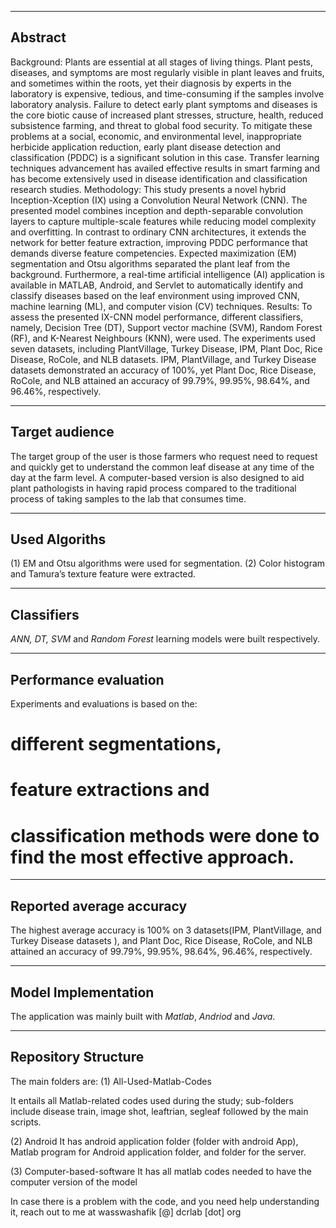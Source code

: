 ***********************************************************************************************************************************
## Abstract
Background: Plants are essential at all stages of living things. Plant pests, diseases, and symptoms are most regularly visible in plant leaves and fruits, and sometimes within the roots, yet their diagnosis by experts in the laboratory is expensive, tedious, and time-consuming if the samples involve laboratory analysis. Failure to detect early plant symptoms and diseases is the core biotic cause of increased plant stresses, structure, health, reduced subsistence farming, and threat to global food security. To mitigate these problems at a social, economic, and environmental level, inappropriate herbicide application reduction, early plant disease detection and classification (PDDC) is a significant solution in this case. Transfer learning techniques advancement has availed effective results in smart farming and has become extensively used in disease identification and classification research studies. Methodology: This study presents a novel hybrid Inception-Xception (IX) using a Convolution Neural Network (CNN). The presented model combines inception and depth-separable convolution layers to capture multiple-scale features while reducing model complexity and overfitting. In contrast to ordinary CNN architectures, it extends the network for better feature extraction, improving PDDC performance that demands diverse feature competencies. Expected maximization (EM) segmentation and Otsu algorithms separated the plant leaf from the background. Furthermore, a real-time artificial intelligence (AI) application is available in MATLAB, Android, and Servlet to automatically identify and classify diseases based on the leaf environment using improved CNN, machine learning (ML), and computer vision (CV) techniques. Results: To assess the presented IX-CNN model performance, different classifiers, namely, Decision Tree (DT), Support vector machine (SVM), Random Forest (RF), and K-Nearest Neighbours (KNN), were used. The experiments used seven datasets, including PlantVillage, Turkey Disease, IPM, Plant Doc, Rice Disease, RoCole, and NLB datasets. IPM, PlantVillage, and Turkey Disease datasets demonstrated an accuracy of 100%, yet Plant Doc, Rice Disease, RoCole, and NLB attained an accuracy of 99.79%, 99.95%, 98.64%, and 96.46%, respectively.


***********************************************************************************************************************************
## Target audience

The target group of the user is those farmers who request need to request and quickly get to understand the common leaf disease 
at any time of the day at the farm level. 
A computer-based version is also designed to aid plant pathologists in having rapid process compared to the traditional process of taking 
samples to the lab that consumes time.


************************************************************************************************************************************
## Used Algoriths 

(1) EM and Otsu algorithms were used for segmentation. 
(2) Color histogram and Tamura’s texture feature were extracted. 


************************************************************************************************************************************
## Classifiers

*ANN, *DT*, SVM* and *Random Forest* learning models were built respectively. 


****************************************************************************************************************************************
## Performance evaluation
Experiments and evaluations is based on the: 

# different segmentations, 
# feature extractions and 
# classification methods were done to find the most effective approach. 

*****************************************************************************************************************************************
## Reported average accuracy
The highest average accuracy is 100% on 3 datasets(IPM, PlantVillage, and Turkey Disease datasets ), and Plant Doc, Rice Disease, RoCole, and NLB attained an accuracy of 99.79%, 99.95%, 98.64%, 96.46%, respectively. 

******************************************************************************************************************************************
## Model Implementation 
The application was mainly built with *Matlab*, *Andriod* and *Java*. 

***********************************************************************************************************************************************
## Repository Structure
The main folders are:
(1) All-Used-Matlab-Codes

It entails all Matlab-related codes used during the study; sub-folders include disease train, image shot, leaftrian, segleaf followed by the main scripts. 

(2) Android
It has android application folder (folder with android App), Matlab program for Android application folder, and folder for the server.

(3) Computer-based-software
It has all matlab codes needed to have the computer version of the model

In case there is a problem with the code, and you need help understanding it, reach out to me at wasswashafik [@] dcrlab [dot] org
